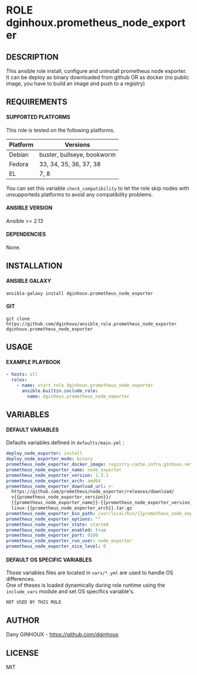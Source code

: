 # ROLE dginhoux.prometheus_node_exporter



## DESCRIPTION

This ansible role install, configure and uninstall prometheus node exporter.<br />
It can be deploy as binary downloaded from github OR as docker (no public image, you have to build an image and push to a registry)



## REQUIREMENTS

#### SUPPORTED PLATFORMS

This role is tested on the following platforms.<br />

| Platform | Versions |
|----------|----------|
| Debian | buster, bullseye, bookworm |
| Fedora | 33, 34, 35, 36, 37, 38 |
| EL | 7, 8 |

You can set this variable `check_compatibility` to let the role skip nodes with unsupporteds platforms to avoid any compatibility problems.<br />


#### ANSIBLE VERSION

Ansible >= 2.13

#### DEPENDENCIES

None.



## INSTALLATION

#### ANSIBLE GALAXY

```shell
ansible-galaxy install dginhoux.prometheus_node_exporter
```
#### GIT

```shell
git clone https://github.com/dginhoux/ansible_role.prometheus_node_exporter dginhoux.prometheus_node_exporter
```


## USAGE

#### EXAMPLE PLAYBOOK

```yaml
- hosts: all
  roles:
    - name: start role dginhoux.prometheus_node_exporter
      ansible.builtin.include_role:
        name: dginhoux.prometheus_node_exporter
```


## VARIABLES

#### DEFAULT VARIABLES

Defaults variables defined in `defaults/main.yml` : 

```yaml
deploy_node_exporter: install
deploy_node_exporter_mode: binary
prometheus_node_exporter_docker_image: registry-cache.infra.ginhoux.net:5000/prom/node-exporter
prometheus_node_exporter_name: node_exporter
prometheus_node_exporter_version: 1.3.1
prometheus_node_exporter_arch: amd64
prometheus_node_exporter_download_url: >-
  https://github.com/prometheus/node_exporter/releases/download/
  v{{prometheus_node_exporter_version}}/
  {{prometheus_node_exporter_name}}-{{prometheus_node_exporter_version}}.
  linux-{{prometheus_node_exporter_arch}}.tar.gz
prometheus_node_exporter_bin_path: /usr/local/bin/{{prometheus_node_exporter_name}}
prometheus_node_exporter_options: ""
prometheus_node_exporter_state: started
prometheus_node_exporter_enabled: true
prometheus_node_exporter_port: 9100
prometheus_node_exporter_run_user: node_exporter
prometheus_node_exporter_nice_level: 0
```

#### DEFAULT OS SPECIFIC VARIABLES

Those variables files are located in `vars/*.yml` are used to handle OS differences.<br />
One of theses is loaded dynamically during role runtime using the `include_vars` module and set OS specifics variable's.

`NOT USED BY THIS ROLE`



## AUTHOR

Dany GINHOUX - https://github.com/dginhoux



## LICENSE

MIT
